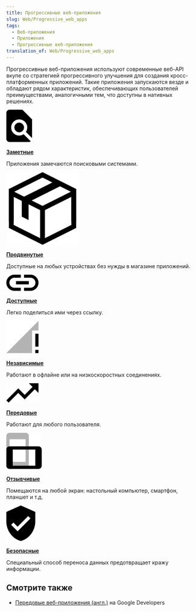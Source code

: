 ```yaml
---
title: Прогрессивные веб-приложения
slug: Web/Progressive_web_apps
tags:
  - Веб-приложения
  - Приложения
  - Прогрессивные веб-приложения
translation_of: Web/Progressive_web_apps
---
```


Прогрессивные веб-приложения используют современные веб-API вкупе со стратегией прогрессивного улучшения для создания кросс-платформенных приложений. Такие приложения запускаются везде и обладают рядом характеристик, обеспечивающих пользователей преимуществами, аналогичными тем, что доступны в нативных решениях.

![](discoverable.svg)

[**Заметные**](/ru/docs/Web/Apps/Modern/Discoverable)

Приложения замечаются поисковыми системами.

![](installable.svg)

**[Продвинутые](/ru/docs/Web/Apps/Modern/Installable)**

Доступные на любых устройствах без нужды в магазине приложений.

![](linkable.svg)

**[Доступные](/ru/docs/Web/Apps/Modern/Linkable)**

Легко поделиться ими через ссылку.

![](network-independent.svg)

**[Независимые](/ru/docs/Web/Apps/Modern/Network_independent)**

Работают в офлайне или на низкоскоростных соединениях.

![](progressive.svg)

**[Передовые](/ru/docs/Web/Apps/Modern/Progressive)**

Работают для любого пользователя.

![](responsive.svg)

**[Отзывчивые](/ru/docs/Web/Apps/Modern/Responsive)**

Помещаются на любой экран: настольный компьютер, смартфон, планшет и т.д.

![](safe.svg)

**[Безопасные](/ru/docs/Web/Apps/Modern/Safe)**

Специальный способ переноса данных предотвращает кражу информации.

## Смотрите также

- [Передовые веб-приложения (англ.)](https://developers.google.com/web/progressive-web-apps) на Google Developers
